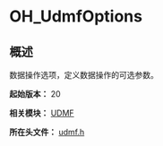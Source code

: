 # OH_UdmfOptions

## 概述

数据操作选项，定义数据操作的可选参数。

**起始版本：** 20

**相关模块：** [UDMF](capi-udmf.md)

**所在头文件：** [udmf.h](capi-udmf-h.md)

